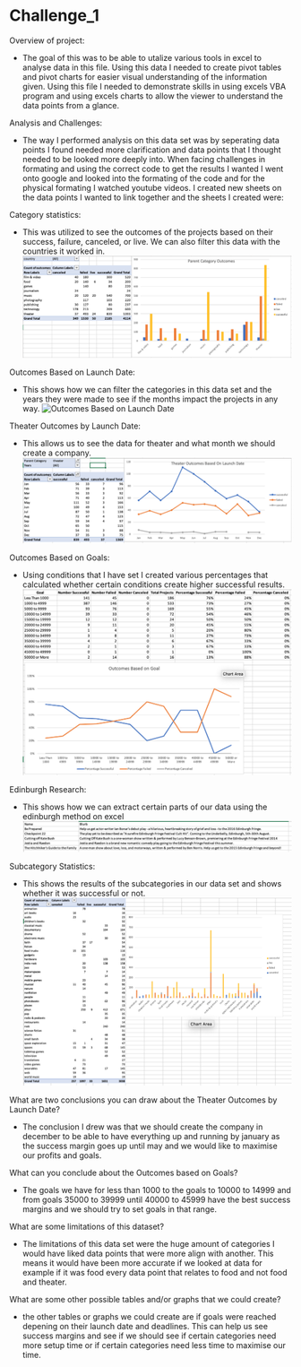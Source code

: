 # Challenge_1

Overview of project: 
 - The goal of this was to be able to utalize various tools in excel to analyse data in this file. Using this data I needed to create pivot tables and pivot charts for easier visual understanding of the information given. Using this file I needed to demonstrate skills in using excels VBA program and using excels charts to allow the viewer to understand the data points from a glance. 

Analysis and Challenges: 
- The way I performed analysis on this data set was by seperating data points I found needed more clarification and data points that I thought needed to be looked more deeply into. When facing challenges in formating and using the correct code to get the results I wanted I went onto google and looked into the formating of the code and for the physical formating I watched youtube videos. I created new sheets on the data points I wanted to link together and the sheets I created were:

Category statistics: 
- This was utilized to see the outcomes of the projects based on their success, failure, canceled, or live. We can also filter this data with the countries it worked in.![screenshots](/Category_statistics.png)

Outcomes Based on Launch Date: 
- This shows how we can filter the categories in this data set and the years they were made to see if the months impact the projects in any way. ![Outcomes Based on Launch Date](/Outcomes_based_on_launch_date.png)

Theater Outcomes by Launch Date: 
- This allows us to see the data for theater and what month we should create a company.![Theater Outcomes by Launch Date](/Theater_outcomes_by_launch_date.png)

Outcomes Based on Goals: 
- Using conditions that I have set I created various percentages that calculated whether certain conditions create higher successful results.![Outcomes Based on Goals](/outcomes_based_on_goals.png)

Edinburgh Research: 
- This shows how we can extract certain parts of our data using the edinburgh method on excel ![Edinburgh Research](/edinburgh_research.png)

Subcategory Statistics: 
- This shows the results of the subcategories in our data set and shows whether it was successful or not. ![Subcategory Statistics](/subcategory_statistics.png)

What are two conclusions you can draw about the Theater Outcomes by Launch Date?
- The conclusion I drew was that we should create the company in december to be able to have everything up and running by january as the success margin goes up until may and we would like to maximise our profits and goals. 

What can you conclude about the Outcomes based on Goals?
- The goals we have for less than 1000 to the goals to 10000 to 14999 and from goals 35000 to 39999 until 40000 to 45999 have the best success margins and we should try to set goals in that range. 

What are some limitations of this dataset?
- The limitations of this data set were the huge amount of categories I would have liked data points that were more align with another. This means it would have been more accurate if we looked at data for example if it was food every data point that relates to food and not food and theater. 

What are some other possible tables and/or graphs that we could create?
- the other tables or graphs we could create are if goals were reached depening on their launch date and deadlines. This can help us see success margins and see if we should see if certain categories need more setup time or if certain categories need less time to maximise our time. 
